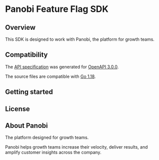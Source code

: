 # Panobi Feature Flag SDK

## Overview

This SDK is designed to work with Panobi, the platform for growth teams.

## Compatibility

The [API specification](openapi.yaml) was generated for [OpenAPI 3.0.0](https://spec.openapis.org/oas/v3.0.0).

The source files are compatible with [Go 1.18](https://go.dev/doc/go1.8).

## Getting started

## License

## About Panobi

The platform designed for growth teams.

Panobi helps growth teams increase their velocity, deliver results, and amplify customer insights across the company.
